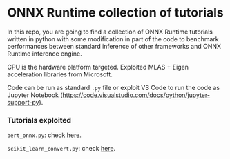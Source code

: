 # ONNX Runtime collection of tutorials

In this repo, you are going to find a collection of ONNX Runtime tutorials written in python with some modification in part of the code to benchmark performances between standard inference of other frameworks and ONNX Runtime inference engine.

 CPU is the hardware platform targeted. Exploited MLAS + Eigen acceleration libraries from Microsoft.

 Code can be run as standard ``.py`` file or exploit VS Code to run the code as Jupyter Notebook (https://code.visualstudio.com/docs/python/jupyter-support-py).

### Tutorials exploited

``bert_onnx.py``: check [here](https://github.com/microsoft/onnxruntime/blob/master/onnxruntime/python/tools/transformers/notebooks/PyTorch_Bert-Squad_OnnxRuntime_CPU.ipynb).

``scikit_learn_convert.py``: check [here](http://onnx.ai/sklearn-onnx/).
